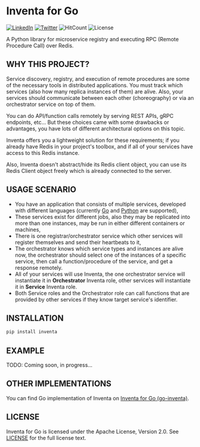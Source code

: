 # **Inventa for Go**

[![LinkedIn](https://img.shields.io/badge/LinkedIn-0077B5?style=for-the-badge&logo=linkedin&logoColor=white&style=flat-square)](https://www.linkedin.com/in/alper-dalkiran/)
[![Twitter](https://img.shields.io/badge/Twitter-1DA1F2?style=for-the-badge&logo=twitter&logoColor=white&style=flat-square)](https://twitter.com/aalperdalkiran)
![HitCount](https://hits.dwyl.com/adalkiran/go-inventa.svg?style=flat-square)
![License](https://img.shields.io/badge/License-Apache%202.0-blue.svg)

A Python library for microservice registry and executing RPC (Remote Procedure Call) over Redis.

## **WHY THIS PROJECT?**

Service discovery, registry, and execution of remote procedures are some of the necessary tools in distributed applications. You must track which services (also how many replica instances of them) are alive. Also, your services should communicate between each other (choreography) or via an orchestrator service on top of them.

You can do API/function calls remotely by serving REST APIs, gRPC endpoints, etc... But these choices came with some drawbacks or advantages, you have lots of different architectural options on this topic.

Inventa offers you a lightweight solution for these requirements; if you already have Redis in your project's toolbox, and if all of your services have access to this Redis instance.

Also, Inventa doesn't abstract/hide its Redis client object, you can use its Redis Client object freely which is already connected to the server.

## **USAGE SCENARIO**

* You have an application that consists of multiple services, developed with different languages (currently [Go](https://github.com/adalkiran/go-inventa) and [Python](https://github.com/adalkiran/py-inventa) are supported),
* These services exist for different jobs, also they may be replicated into more than one instances, may be run in either different containers or machines,
* There is one registrar/orchestrator service which other services will register themselves and send their heartbeats to it,
* The orchestrator knows which service types and instances are alive now, the orchestrator should select one of the instances of a specific service, then call a function/procedure of the service, and get a response remotely.
* All of your services will use Inventa, the one orchestrator service will instantiate it in **Orchestrator** Inventa role, other services will instantiate it in **Service** Inventa role.
* Both Service roles and the Orchestrator role can call functions that are provided by other services if they know target service's identifier.

## **INSTALLATION**

```sh
pip install inventa
```

## **EXAMPLE**

TODO: Coming soon, in progress...
## **OTHER IMPLEMENTATIONS**

You can find Go implementation of Inventa on [Inventa for Go (go-inventa)](https://github.com/adalkiran/go-inventa).

## **LICENSE**

Inventa for Go is licensed under the Apache License, Version 2.0. See [LICENSE](LICENSE) for the full license text.